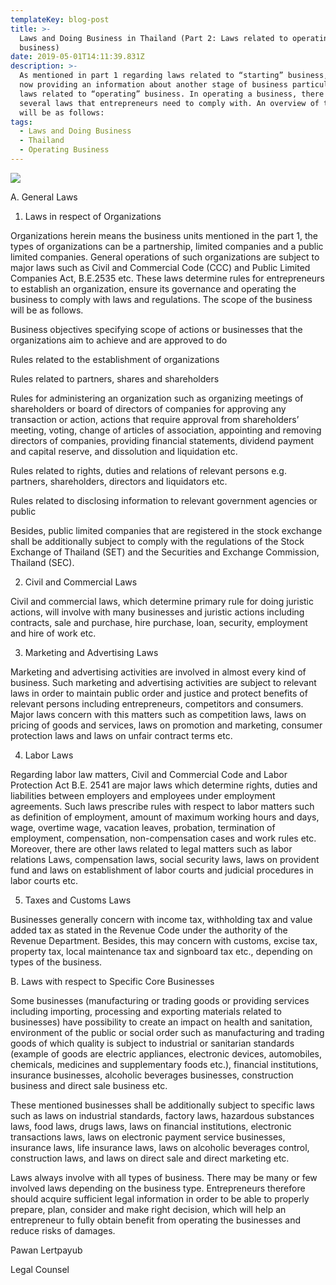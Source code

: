 ```yaml
---
templateKey: blog-post
title: >-
  Laws and Doing Business in Thailand (Part 2: Laws related to operating
  business)
date: 2019-05-01T14:11:39.831Z
description: >-
  As mentioned in part 1 regarding laws related to “starting” business, we are
  now providing an information about another stage of business particularly the
  laws related to “operating” business. In operating a business, there are
  several laws that entrepreneurs need to comply with. An overview of these laws
  will be as follows:
tags:
  - Laws and Doing Business
  - Thailand
  - Operating Business
---
```

![](/img/do-business-part2-eng.png)

A. General Laws



 



1. Laws in respect of Organizations



Organizations herein means the business units mentioned in the part 1, the types of organizations can be a partnership, limited companies and a public limited companies. General operations of such organizations are subject to major laws such as Civil and Commercial Code (CCC) and Public Limited Companies Act, B.E.2535 etc. These laws determine rules for entrepreneurs to establish an organization, ensure its governance and operating the business to comply with laws and regulations. The scope of the business will be as follows.



Business objectives specifying scope of actions or businesses that the organizations aim to achieve and are approved to do

Rules related to the establishment of organizations

Rules related to partners, shares and shareholders

Rules for administering an organization such as organizing meetings of shareholders or board of directors of companies for approving any transaction or action, actions that require approval from shareholders’ meeting, voting, change of articles of association, appointing and removing directors of companies, providing financial statements, dividend payment and capital reserve, and dissolution and liquidation etc.

Rules related to rights, duties and relations of relevant persons e.g. partners, shareholders, directors and liquidators etc.

Rules related to disclosing information to relevant government agencies or public

Besides, public limited companies that are registered in the stock exchange shall be additionally subject to comply with the regulations of the Stock Exchange of Thailand (SET) and the Securities and Exchange Commission, Thailand (SEC).



 



2. Civil and Commercial Laws



Civil and commercial laws, which determine primary rule for doing juristic actions, will involve with many businesses and juristic actions including contracts, sale and purchase, hire purchase, loan, security, employment and hire of work etc.



 



3. Marketing and Advertising Laws



Marketing and advertising activities are involved in almost every kind of business. Such marketing and advertising activities are subject to relevant laws in order to maintain public order and justice and protect benefits of relevant persons including entrepreneurs, competitors and consumers. Major laws concern with this matters such as competition laws, laws on pricing of goods and services, laws on promotion and marketing, consumer protection laws and laws on unfair contract terms etc.



 



4. Labor Laws



Regarding labor law matters, Civil and Commercial Code and Labor Protection Act B.E. 2541 are major laws which determine rights, duties and liabilities between employers and employees under employment agreements. Such laws prescribe rules with respect to labor matters such as definition of employment, amount of maximum working hours and days, wage, overtime wage, vacation leaves, probation, termination of employment, compensation, non-compensation cases and work rules etc. Moreover, there are other laws related to legal matters such as labor relations Laws, compensation laws, social security laws, laws on provident fund and laws on establishment of labor courts and judicial procedures in labor courts etc.



 



5. Taxes and Customs Laws



Businesses generally concern with income tax, withholding tax and value added tax as stated in the Revenue Code under the authority of the Revenue Department. Besides, this may concern with customs, excise tax, property tax, local maintenance tax and signboard tax etc., depending on types of the business.



 



B. Laws with respect to Specific Core Businesses



 



Some businesses (manufacturing or trading goods or providing services including importing, processing and exporting materials related to businesses) have possibility to create an impact on health and sanitation, environment of the public or social order such as manufacturing and trading goods of which quality is subject to industrial or sanitarian standards (example of goods are electric appliances, electronic devices, automobiles, chemicals, medicines and supplementary foods etc.), financial institutions, insurance businesses, alcoholic beverages businesses, construction business and direct sale business etc.



These mentioned businesses shall be additionally subject to specific laws such as laws on industrial standards, factory laws, hazardous substances laws, food laws, drugs laws, laws on financial institutions, electronic transactions laws, laws on electronic payment service businesses, insurance laws, life insurance laws, laws on alcoholic beverages control, construction laws, and laws on direct sale and direct marketing etc.



Laws always involve with all types of business. There may be many or few involved laws depending on the business type. Entrepreneurs therefore should acquire sufficient legal information in order to be able to properly prepare, plan, consider and make right decision, which will help an entrepreneur to fully obtain benefit from operating the businesses and reduce risks of damages.



 



Pawan Lertpayub

Legal Counsel
